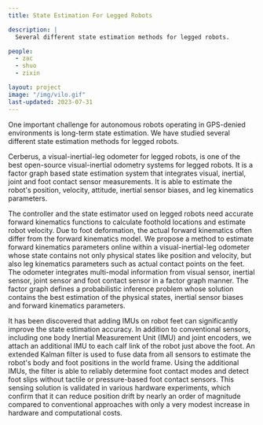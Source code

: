 ```yaml
---
title: State Estimation For Legged Robots

description: |
  Several different state estimation methods for legged robots.

people:
  - zac
  - shuo
  - zixin

layout: project
image: "/img/vilo.gif"
last-updated: 2023-07-31
---
```


One important challenge for autonomous robots operating in GPS-denied environments is long-term state estimation. We have studied several different state estimation methods for legged robots.

Cerberus, a visual-inertial-leg odometer for legged robots, is one of the best open-source visual-inertial odometry systems for legged robots. It is a factor graph based state estimation system that integrates visual, inertial, joint and foot contact sensor measurements. It is able to estimate the robot's position, velocity, attitude, inertial sensor biases, and leg kinematics parameters.

The controller and the state estimator used on legged robots need accurate forward kinematics functions to calculate foothold locations and estimate robot velocity. Due to foot deformation, the actual forward kinematics often differ from the forward kinematics model. We propose a method to estimate forward kinematics parameters online within a visual-inertial-leg odometer whose state contains not only physical states like position and velocity, but also leg kinematics parameters such as actual contact points on the feet. The odometer integrates multi-modal information from visual sensor, inertial sensor, joint sensor and foot contact sensor in a factor graph manner. The factor graph defines a probabilistic inference problem whose solution contains the best estimation of the physical states, inertial sensor biases and forward kinematics parameters.

It has been discovered that adding IMUs on robot feet can significantly improve the state estimation accuracy. In addition to conventional sensors, including one body Inertial Measurement Unit (IMU) and joint encoders, we attach an additional IMU to each calf link of the robot just above the foot. An extended Kalman filter is used to fuse data from all sensors to estimate the robot's body and foot positions in the world frame. Using the additional IMUs, the filter is able to reliably determine foot contact modes and detect foot slips without tactile or pressure-based foot contact sensors. This sensing solution is validated in various hardware experiments, which confirm that it can reduce position drift by nearly an order of magnitude compared to conventional approaches with only a very modest increase in hardware and computational costs. 
